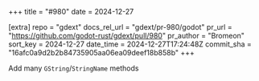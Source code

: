 +++
title = "#980"
date = 2024-12-27

[extra]
repo = "gdext"
docs_rel_url = "gdext/pr-980/godot"
pr_url = "https://github.com/godot-rust/gdext/pull/980"
pr_author = "Bromeon"
sort_key = 2024-12-27
date_time = 2024-12-27T17:24:48Z
commit_sha = "16afc0a9d2b2b84735905aa06ea09deef18b858b"
+++

Add many `GString`/`StringName` methods
